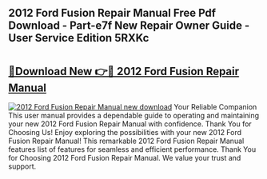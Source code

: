 ## 2012 Ford Fusion Repair Manual Free Pdf Download - Part-e7f New Repair Owner Guide - User Service Edition 5RXKc

# <h2><a href="http://bc92771.oget.top/?id=2012+Ford+Fusion+Repair+Manual">🔗Download New 👉🔴 2012 Ford Fusion Repair Manual</a></h2>

[![2012 Ford Fusion Repair Manual new download](https://i.imgur.com/5g1atiW.png)](http://bc92771.oget.top/?id=2012+Ford+Fusion+Repair+Manual)
Your Reliable Companion This user manual provides a dependable guide to operating and maintaining your new 2012 Ford Fusion Repair Manual with confidence. Thank You for Choosing Us! Enjoy exploring the possibilities with your new 2012 Ford Fusion Repair Manual! This remarkable 2012 Ford Fusion Repair Manual features list of features for seamless and efficient performance. Thank You for Choosing 2012 Ford Fusion Repair Manual. We value your trust and support.
